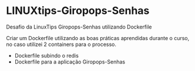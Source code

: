 # LINUXtips-Giropops-Senhas
Desafio da LinuxTips Giropops-Senhas utilizando Dockerfile

Criar um Dockerfile utilizando as boas práticas aprendidas durante o curso, no caso utilizei 2 containers para o processo.

- Dockerfile subindo o redis
- Dockerfile para a aplicação Giropops-Senhas
